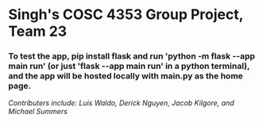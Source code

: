 # Singh's COSC 4353 Group Project, Team 23
### To test the app, pip install flask and run 'python -m flask --app main run' (or just 'flask --app main run' in a python terminal), and the app will be hosted locally with main.py as the home page.

*Contributers include: Luis Waldo, Derick Nguyen, Jacob Kilgore, and Michael Summers*